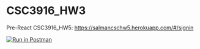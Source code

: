 # CSC3916_HW3
Pre-React  CSC3916_HW5: https://salmancschw5.herokuapp.com/#/signin


[![Run in Postman](https://run.pstmn.io/button.svg)](https://god.postman.co/run-collection/4d61e6fe57cb25292096?action=collection%2Fimport#?env%5BHW3%5D=W3sia2V5IjoidG9rZW4iLCJ2YWx1ZSI6IiIsImVuYWJsZWQiOnRydWUsInR5cGUiOiJkZWZhdWx0Iiwic2Vzc2lvblZhbHVlIjoibnVsbCIsInNlc3Npb25JbmRleCI6MH1d)
